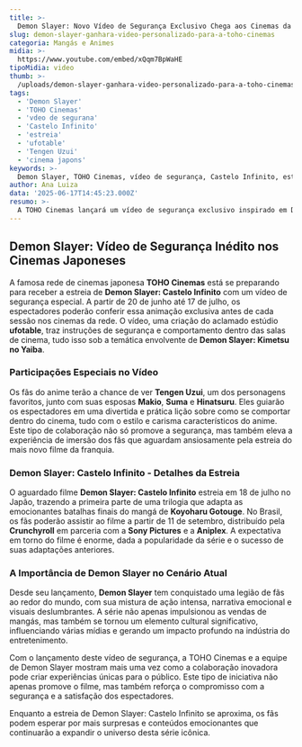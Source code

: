 ```yaml
---
title: >-
  Demon Slayer: Novo Vídeo de Segurança Exclusivo Chega aos Cinemas da TOHO no Japão
slug: demon-slayer-ganhara-video-personalizado-para-a-toho-cinemas
categoria: Mangás e Animes
midia: >-
  https://www.youtube.com/embed/xQqm7BpWaHE
tipoMidia: video
thumb: >-
  /uploads/demon-slayer-ganhara-video-personalizado-para-a-toho-cinemas-preview.jpg
tags:
  - 'Demon Slayer'
  - 'TOHO Cinemas'
  - 'vdeo de segurana'
  - 'Castelo Infinito'
  - 'estreia'
  - 'ufotable'
  - 'Tengen Uzui'
  - 'cinema japons'
keywords: >-
  Demon Slayer, TOHO Cinemas, vídeo de segurança, Castelo Infinito, estreia, ufotable, Tengen Uzui, cinema japonês
author: Ana Luiza
data: '2025-06-17T14:45:23.000Z'
resumo: >-
  A TOHO Cinemas lançará um vídeo de segurança exclusivo inspirado em Demon Slayer, em antecipação à estreia do filme Demon Slayer: Castelo Infinito. A animação, que conta com personagens icônicos, será exibida antes das sessões de cinema no Japão.
---
```


## Demon Slayer: Vídeo de Segurança Inédito nos Cinemas Japoneses

A famosa rede de cinemas japonesa **TOHO Cinemas** está se preparando para receber a estreia de **Demon Slayer: Castelo Infinito** com um vídeo de segurança especial. A partir de 20 de junho até 17 de julho, os espectadores poderão conferir essa animação exclusiva antes de cada sessão nos cinemas da rede. O vídeo, uma criação do aclamado estúdio **ufotable**, traz instruções de segurança e comportamento dentro das salas de cinema, tudo isso sob a temática envolvente de **Demon Slayer: Kimetsu no Yaiba**.

### Participações Especiais no Vídeo

Os fãs do anime terão a chance de ver **Tengen Uzui**, um dos personagens favoritos, junto com suas esposas **Makio**, **Suma** e **Hinatsuru**. Eles guiarão os espectadores em uma divertida e prática lição sobre como se comportar dentro do cinema, tudo com o estilo e carisma característicos do anime. Este tipo de colaboração não só promove a segurança, mas também eleva a experiência de imersão dos fãs que aguardam ansiosamente pela estreia do mais novo filme da franquia.

### Demon Slayer: Castelo Infinito - Detalhes da Estreia

O aguardado filme **Demon Slayer: Castelo Infinito** estreia em 18 de julho no Japão, trazendo a primeira parte de uma trilogia que adapta as emocionantes batalhas finais do mangá de **Koyoharu Gotouge**. No Brasil, os fãs poderão assistir ao filme a partir de 11 de setembro, distribuído pela **Crunchyroll** em parceria com a **Sony Pictures** e a **Aniplex**. A expectativa em torno do filme é enorme, dada a popularidade da série e o sucesso de suas adaptações anteriores.

### A Importância de Demon Slayer no Cenário Atual

Desde seu lançamento, **Demon Slayer** tem conquistado uma legião de fãs ao redor do mundo, com sua mistura de ação intensa, narrativa emocional e visuais deslumbrantes. A série não apenas impulsionou as vendas de mangás, mas também se tornou um elemento cultural significativo, influenciando várias mídias e gerando um impacto profundo na indústria do entretenimento.

Com o lançamento deste vídeo de segurança, a TOHO Cinemas e a equipe de Demon Slayer mostram mais uma vez como a colaboração inovadora pode criar experiências únicas para o público. Este tipo de iniciativa não apenas promove o filme, mas também reforça o compromisso com a segurança e a satisfação dos espectadores.

Enquanto a estreia de Demon Slayer: Castelo Infinito se aproxima, os fãs podem esperar por mais surpresas e conteúdos emocionantes que continuarão a expandir o universo desta série icônica.